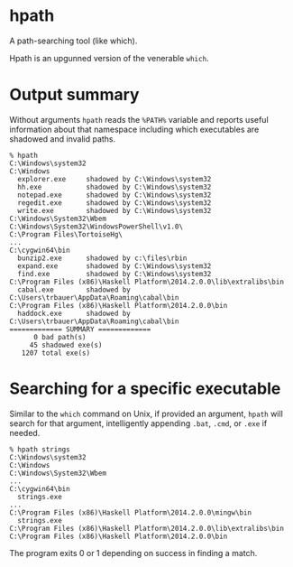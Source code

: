 # hpath
A path-searching tool (like which).

Hpath is an upgunned version of the venerable `which`.

# Output summary
Without arguments `hpath` reads the `%PATH%` variable and reports useful information
about that namespace including which executables are shadowed and invalid paths.

    % hpath
    C:\Windows\system32
    C:\Windows
      explorer.exe     shadowed by C:\Windows\system32
      hh.exe           shadowed by C:\Windows\system32
      notepad.exe      shadowed by C:\Windows\system32
      regedit.exe      shadowed by C:\Windows\system32
      write.exe        shadowed by C:\Windows\system32
    C:\Windows\System32\Wbem
    C:\Windows\System32\WindowsPowerShell\v1.0\
    C:\Program Files\TortoiseHg\
    ...
    C:\cygwin64\bin
      bunzip2.exe      shadowed by c:\files\rbin
      expand.exe       shadowed by C:\Windows\system32
      find.exe         shadowed by C:\Windows\system32
    C:\Program Files (x86)\Haskell Platform\2014.2.0.0\lib\extralibs\bin
      cabal.exe        shadowed by C:\Users\trbauer\AppData\Roaming\cabal\bin
    C:\Program Files (x86)\Haskell Platform\2014.2.0.0\bin
      haddock.exe      shadowed by C:\Users\trbauer\AppData\Roaming\cabal\bin
    ============= SUMMARY =============
          0 bad path(s)
         45 shadowed exe(s)
       1207 total exe(s)

# Searching for a specific executable
Similar to the `which` command on Unix, if provided an argument, `hpath` will search for that argument, 
intelligently appending `.bat`, `.cmd`, or `.exe` if needed.

    % hpath strings
    C:\Windows\system32
    C:\Windows
    C:\Windows\System32\Wbem
    ...
    C:\cygwin64\bin
      strings.exe
    ...
    C:\Program Files (x86)\Haskell Platform\2014.2.0.0\mingw\bin
      strings.exe
    C:\Program Files (x86)\Haskell Platform\2014.2.0.0\lib\extralibs\bin
    C:\Program Files (x86)\Haskell Platform\2014.2.0.0\bin

The program exits 0 or 1 depending on success in finding a match.

